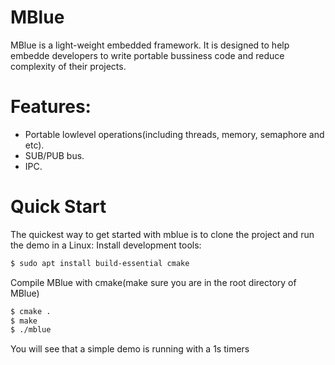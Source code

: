 # MBlue
MBlue is a light-weight embedded framework. It is designed to help embedde developers to write portable bussiness code and reduce complexity of their projects. 

# Features:
* Portable lowlevel operations(including threads, memory, semaphore and etc).
* SUB/PUB bus.
* IPC.

# Quick Start
The quickest way to get started with mblue is to clone the project and run the demo in a Linux:
Install development tools:
```bash
$ sudo apt install build-essential cmake
```
Compile MBlue with cmake(make sure you are in the root directory of MBlue)
```bash
$ cmake .
$ make
$ ./mblue
```
You will see that a simple demo is running with a 1s timers

